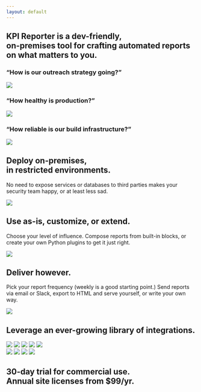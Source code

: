 ```yaml
---
layout: default
---
```


<section class="site-hero">
  <h1>
    KPI Reporter is a <strong>dev-friendly</strong>,<br>
    <strong>on-premises</strong> tool for crafting automated reports on what
    matters to you.
  </h1>
  <div class="examples">
    <div class="example">
      <h3>&ldquo;How is our outreach strategy going?&rdquo;</h3>
      <a href="https://kpi-reporter.readthedocs.io/en/latest/examples/latest-top-of-funnel-report/" target="_blank" rel="noopener noreferrer" class="screenshot-container">
        <img src="/assets/img/example_top_of_funnel_report.png" />
      </a>
    </div>
    <div class="example">
      <h3>&ldquo;How healthy is production?&rdquo;</h3>
      <a href="https://kpi-reporter.readthedocs.io/en/latest/examples/latest-ops-report/" target="_blank" rel="noopener noreferrer" class="screenshot-container">
        <img src="/assets/img/example_ops_report.png" />
      </a>
    </div>
    <div class="example">
      <h3>&ldquo;How reliable is our build infrastructure?&rdquo;</h3>
      <a href="https://kpi-reporter.readthedocs.io/en/latest/examples/latest-ci-report/" target="_blank" rel="noopener noreferrer" class="screenshot-container">
        <img src="/assets/img/example_ci_report.png" />
      </a>
    </div>
  </div>
  <div class="shadow-box"></div>
</section>
<section class="feature-box dark">
  <div class="text-inset">
    <h2>Deploy on-premises,<br>in restricted environments.</h2>
    <p>
      No need to expose services or databases to third parties makes your
      security team happy, or at least less sad.
    </p>
  </div>
  <div class="graphic-inset dark flush">
    <img src="/assets/img/feature_on_prem.png" />
  </div>
</section>
<section class="feature-box r-align">
  <div class="text-inset">
    <h2>Use as-is, customize, or extend.</h2>
    <p>
      Choose your level of influence. Compose reports from built-in blocks, or
      create your own Python plugins to get it just right.
    </p>
  </div>
  <div class="graphic-inset dark">
    <img src="/assets/img/feature_customize.png" />
  </div>
</section>
<section class="feature-box dark">
  <div class="text-inset">
    <h2>Deliver however.</h2>
    <p>
      Pick your report frequency (weekly is a good starting point.) Send
      reports via email or Slack, export to HTML and serve yourself, or write
      your own way.
    </p>
  </div>
  <div class="graphic-inset dark">
    <img src="/assets/img/feature_delivery.png" />
  </div>
</section>
<section class="feature-box full">
  <h2>Leverage an ever-growing library of integrations.</h2>
  <div>
    <div class="logo-row">
      <a class="plugin-logo">
        <img src="/assets/img/logo_mariadb.svg" />
      </a>
      <a class="plugin-logo">
        <img src="/assets/img/logo_jenkins.svg" />
      </a>
      <a class="plugin-logo">
        <img src="/assets/img/logo_prometheus.svg" />
      </a>
      <a class="plugin-logo">
        <img src="/assets/img/logo_sendgrid.svg" />
      </a>
      <a class="plugin-logo">
        <img src="/assets/img/logo_pagerduty.svg" />
      </a>
    </div>
    <div class="logo-row">
      <a class="plugin-logo">
        <img src="/assets/img/logo_slack.svg" />
      </a>
      <a class="plugin-logo">
        <img src="/assets/img/logo_python.svg" />
      </a>
      <a class="plugin-logo">
        <img src="/assets/img/logo_s3.svg" />
      </a>
      <a class="plugin-logo">
        <img src="/assets/img/logo_elasticsearch.svg" />
      </a>
    </div>
  </div>
</section>
<section class="feature-box dark full">
  <h2>
    30-day trial for commercial use.<br>
    <span class="subheading">Annual site licenses from $99/yr.</span>
  </h2>
</section>
